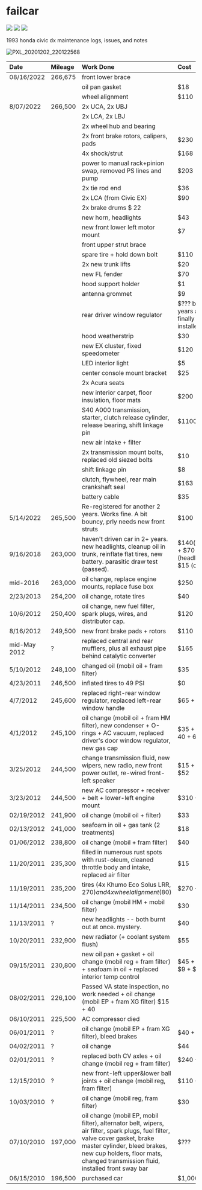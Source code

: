 failcar
=======

<span><img src="https://img.shields.io/badge/inspection-06/21-green.svg?style=flat-square">
<img src="https://img.shields.io/badge/horsepower-95-orange.svg?style=flat-square">
<img src="https://img.shields.io/badge/mileage-265k-blue.svg?style=flat-square">

1993 honda civic dx maintenance logs, issues, and notes

![PXL_20201202_220122568](https://user-images.githubusercontent.com/1009114/168442974-81f07882-378f-48e6-a904-e39d3340757f.jpg)

| Date | Mileage | Work Done | Cost |
|:-----|:--------|:----------|:--------|
08/16/2022 | 266,675 | front lower brace
||| oil pan gasket | $18
||| wheel alignment | $110
8/07/2022 | 266,500 | 2x UCA, 2x UBJ
||| 2x LCA, 2x LBJ 
||| 2x wheel hub and bearing
||| 2x front brake rotors, calipers, pads | $230
||| 4x shock/strut | $168
||| power to manual rack+pinion swap, removed PS lines and pump | $203
||| 2x tie rod end | $36
||| 2x LCA (from Civic EX) | $90
||| 2x brake drums $ 22
||| new horn, headlights | $43
||| new front lower left motor mount | $7
||| front upper strut brace
||| spare tire + hold down bolt | $110
||| 2x new trunk lifts | $20
||| new FL fender | $70
||| hood support holder | $1
||| antenna grommet | $9
||| rear driver window regulator | $??? bought years ago, finally installed
||| hood weatherstrip | $30
||| new EX cluster, fixed speedometer | $120
||| LED interior light | $5
||| center console mount bracket | $25
||| 2x Acura seats
||| new interior carpet, floor insulation, floor mats | $200
||| S40 A000 transmission, starter, clutch release cylinder, release bearing, shift linkage pin | $1100
||| new air intake + filter
||| 2x transmission mount bolts, replaced old siezed bolts | $10
||| shift linkage pin | $8
||| clutch, flywheel, rear main crankshaft seal | $163
||| battery cable | $35
5/14/2022 | 265,500 | Re-registered for another 2 years. Works fine. A bit bouncy, prly needs new front struts | $100
9/16/2018 | 263,000 | haven't driven car in 2+ years. new headlights, cleanup oil in trunk, reinflate flat tires, new battery. parasitic draw test (passed). | $140(battery) + $70 (headlights) + $15 (oil-dri).
mid-2016  | 263,000 | oil change, replace engine mounts, replace fuse box | $250
2/23/2013 | 254,200 |oil change, rotate tires | $40 
10/6/2012 | 250,400 | oil change, new fuel filter, spark plugs, wires, and distributor cap. | $120
8/16/2012 | 249,500 | new front brake pads + rotors | $110
mid-May 2012 | ? | replaced central and rear mufflers, plus all exhaust pipe behind catalytic converter | $165
5/10/2012 | 248,100 | changed oil (mobil oil + fram filter) | $35
4/23/2011 | 246,500 | inflated tires to 49 PSI | $0
4/7/2012 | 245,600 | replaced right-rear window regulator, replaced left-rear window handle | $65 + $15
4/1/2012 | 245,100 | oil change (mobil oil + fram HM filter), new condenser + O-rings + AC vacuum, replaced driver's door window regulator, new gas cap | $35 + 75 + 40 + 65 + 15
3/25/2012 | 244,500 | change transmission fluid, new wipers, new radio, new front power outlet, re-wired front-left speaker | $15 + $35 + $52
3/23/2012 | 244,500 | new AC compressor + receiver + belt + lower-left engine mount | $310 + $23
02/19/2012 | 241,900 |oil change (mobil oil + filter) | $33
02/13/2012 | 241,000 | seafoam in oil + gas tank (2 treatments) | $18
01/06/2012 | 238,800 | oil change (mobil + fram filter) | $40
11/20/2011 | 235,300 | filled in numerous rust spots with rust-oleum, cleaned throttle body and intake, replaced air filter | $15
11/19/2011 | 235,200 | tires (4x Khumo Eco Solus LRR, $270) and 4x wheel alignment ($80) | $270 + $80
11/14/2011 | 234,500 | oil change (mobil HM + mobil filter) | $30
11/13/2011 | ? | new headlights -- both burnt out at once. mystery. | $40
10/20/2011 | 232,900 | new radiator (+ coolant system flush) | $55
09/15/2011 | 230,800 | new oil pan + gasket + oil change (mobil reg + fram filter) + seafoam in oil + replaced interior temp control | $45 + $30 + $9 + $30
08/02/2011 | 226,100 | Passed VA state inspection, no work needed + oil change (mobil EP + fram XG filter) $15 + 40
06/10/2011 | 225,500 | AC compressor died
06/01/2011 | ? | oil change (mobil EP + fram XG filter), bleed brakes | $40 + $0
04/02/2011 | ? | oil change | $44
02/01/2011 | ? | replaced both CV axles + oil change (mobil reg + fram filter) | $240 + $30
12/15/2010 | ? | new front-left upper&lower ball joints + oil change (mobil reg, fram filter) | $110 + $30
10/03/2010 | ? | oil change (mobil reg, fram filter) | $30
07/10/2010 | 197,000 | oil change (mobil EP, mobil filter), alternator belt, wipers, air filter, spark plugs, fuel filter, valve cover gasket, brake master cylinder, bleed brakes, new cup holders, floor mats, changed transmission fluid, installed front sway bar | $???
06/15/2010 | 196,500 | purchased car | $1,000


